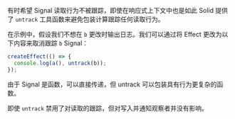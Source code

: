 有时希望 Signal 读取行为不被跟踪，即使在响应式上下文中也是如此 Solid 提供了 `untrack` 工具函数来避免包装计算跟踪任何读取行为。

在示例中，假设我们不想在 `b` 更改时输出日志。我们可以通过将 Effect 更改为以下内容来取消跟踪 `b` Signal：

```js
createEffect(() => {
  console.log(a(), untrack(b));
});
```

由于 Signal 是函数，可以直接传递，但 untrack 可以包装具有行为更复杂的函数。

即使 `untrack` 禁用了对读取的跟踪，但对写入并通知观察者并没有影响。
